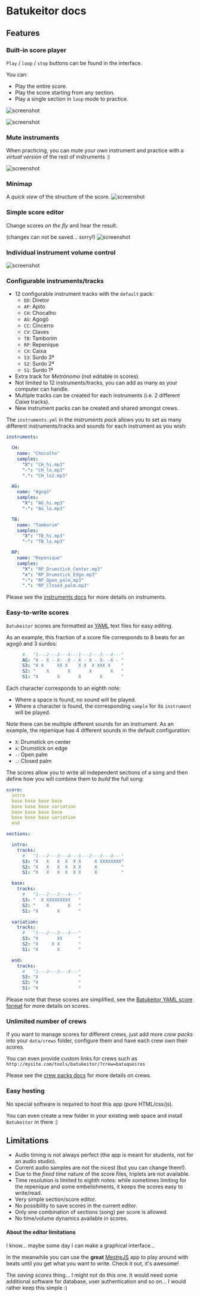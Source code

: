# Batukeitor docs

## Features

### Built-in score player
`Play` / `loop` / `stop` buttons can be found in the interface.

You can:
* Play the entire score.
* Play the score starting from any section.
* Play a single section in `loop` mode to practice.

![screenshot](../img/screenshot-playback-controls.png)

![screenshot](../img/screenshot-section-buttons.png)

### Mute instruments
When practicing, you can mute your own instrument and practice with a _virtual version_ of the rest of instruments :)

![screenshot](../img/screenshot-instruments-muted.png)

### Minimap
A _quick view_ of the structure of the score.
![screenshot](../img/screenshot-minimap.png)

### Simple score editor
Change scores _on the fly_ and hear the result.

(changes can not be saved... sorry!)
![screenshot](../img/screenshot-editor.png)

### Individual instrument volume control
![screenshot](../img/screenshot-instruments.png)

### Configurable instruments/tracks
* 12 configurable instrument tracks with the `default` pack:
  * `DD`: Diretor
  * `AP`: Apito
  * `CH`: Chocalho
  * `AG`: Agogô
  * `CC`: Cincerro
  * `CV`: Claves
  * `TB`: Tamborim
  * `RP`: Repenique
  * `CX`: Caixa
  * `S3`: Surdo 3ª
  * `S2`: Surdo 2ª
  * `S1`: Surdo 1ª
* Extra track for _Metrónomo_ (not editable in scores).
* Not limited to 12 instruments/tracks, you can add as many as your computer can handle.
* Multiple tracks can be created for each instruments (i.e. 2 different _Caixa_ tracks).
* New instrument packs can be created and shared amongst crews.

The `instruments.yml` in the _instruments pack_ allows you to set as many different instruments/tracks and sounds for each instrument as you wish:

```yml
instruments:

  CH:
    name: "Chocalho"
    samples:
      "X": "CH_hi.mp3"
      "-": "CH_lo.mp3"
      ".": "CH_lo2.mp3"

  AG:
    name: "Agogô"
    samples:
      "X": "AG_hi.mp3"
      "-": "AG_lo.mp3"

  TB:
    name: "Tamborim"
    samples:
      "X": "TB_hi.mp3"
      "-": "TB_lo.mp3"

  RP:
    name: "Repenique"
    samples:
      "X": "RP_Drumstick_Center.mp3"
      "x": "RP_Drumstick_Edge.mp3"
      "-": "RP_Open_palm.mp3"
      ".": "RP_Closed_palm.mp3"
```
Please see the [instruments docs](instruments.md) for more details on instruments.

### Easy-to-write scores
`Batukeitor` scores are formatted as [YAML](yaml.md) text files for easy editing.

As an example, this fraction of a score file corresponds to 8 beats for an agogô and 3 surdos:
```yml
      #   "1---2---3---4---1---2---3---4---"
      AG: "X - X - X- -X - X - X - X- -X - "
      S3: "X X     XX X    X X  X XXX X    "
      S2: "    X       X       X       X   "
      S1: "X       X       X       X       "
```

Each character corresponds to an eighth note:
* Where a space is found, no sound will be played.
* Where a character is found, the corresponding `sample` for its `instrument` will be played.

Note there can be multiple different sounds for an instrument.  As an example, the repenique has 4 different sounds in the default configuration:
* `X`: Drumstick on center
* `x`: Drumstick on edge
* `-`: Open palm
* `.`: Closed palm

The scores allow you to write all independent sections of a song and then define how you will combine them to _build_ the full song:

```yml
score:
  intro
  base base base base
  base base base variation
  base base base base
  base base base variation
  end

sections:

  intro:
    tracks:
      #   "1---2---3---4---1---2---3---4---"
      S3: "X   X   X  X  X X     X XXXXXXXX"
      S2: "X   X   X  X  X X     X         "
      S1: "X   X   X  X  X X     X         "

  base:
    tracks:
      #   "1---2---3---4---"
      S3: "  X XXXXXXXXX   "
      S2: "    X       X   "
      S1: "X       X       "

  variation:
    tracks:
      #   "1---2---3---4---"
      S3: "X       XX      "
      S2: "X     X X       "
      S1: "X       X       "

  end:
    tracks:
      #   "1---2---3---4---"
      S3: "X               "
      S2: "X               "
      S1: "X               "
```
Please note that these scores are simplified, see the [Batukeitor YAML score format](batukeitor-yaml-score.md) for more details on scores.

### Unlimited number of crews
If you want to manage scores for different crews, just add more _crew packs_ into your `data/crews` folder, configure them and have each crew own their scores.

You can even provide custom links for crews such as `http://mysite.com/tools/batukeitor/?crew=batuqueiros`

Please see the [crew packs docs](crew-packs.md) for more details on crews.

### Easy hosting
No special software is required to host this app (pure HTML/css/js).

You can even create a new folder in your existing web space and install `Batukeitor` in there :)

## Limitations
* Audio timing is not always perfect (the app is meant for students, not for an audio studio).
* Current audio samples are not the nicest (but you can change them!).
* Due to the _fixed time_ nature of the score files, triplets are not available.
* Time resolution is limited to eighth notes: while sometimes limiting for the repenique and some embelishments, it keeps the scores easy to write/read.
* Very simple section/score editor.
* No possibility to save scores in the current editor.
* Only one combination of sections (song) per score is allowed.
* No time/volume dynamics available in scores.

#### About the editor limitations
I know... maybe some day I can make a graphical interface...

In the meanwhile you can use the **great** [MestreJS](https://mestrejs.com) app to play around with beats until you get what you want to write. Check it out, it's awesome!

The _saving scores_ thing... I might not do this one. It would need some additional software for database, user authentication and so on... I would rather keep this simple :)
